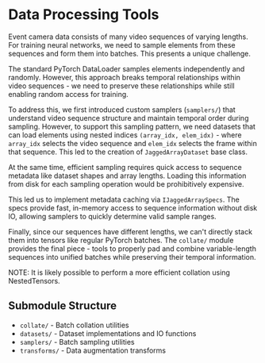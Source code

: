 # Data Processing Tools

Event camera data consists of many video sequences of varying lengths. For
training neural networks, we need to sample elements from these sequences and
form them into batches. This presents a unique challenge.

The standard PyTorch DataLoader samples elements independently and randomly.
However, this approach breaks temporal relationships within video sequences -
we need to preserve these relationships while still enabling random access for
training.

To address this, we first introduced custom samplers (`samplers/`) that
understand video sequence structure and maintain temporal order during
sampling. However, to support this sampling pattern, we need datasets that can
load elements using nested indices `(array_idx, elem_idx)` - where `array_idx`
selects the video sequence and `elem_idx` selects the frame within that
sequence. This led to the creation of `JaggedArrayDataset` base class.

At the same time, efficient sampling requires quick access to sequence
metadata like dataset shapes and array lengths. Loading this information from
disk for each sampling operation would be prohibitively expensive.

This led us to implement metadata caching via `IJaggedArraySpecs`. The specs
provide fast, in-memory access to sequence information without disk IO,
allowing samplers to quickly determine valid sample ranges.

Finally, since our sequences have different lengths, we can't directly stack
them into tensors like regular PyTorch batches. The `collate/` module provides
the final piece - tools to properly pad and combine variable-length sequences
into unified batches while preserving their temporal information.

NOTE: It is likely possible to perform a more efficient collation using
NestedTensors.

## Submodule Structure

- `collate/` 	- Batch collation utilities
- `datasets/` 	- Dataset implementations and IO functions
- `samplers/` 	- Batch sampling utilities
- `transforms/` - Data augmentation transforms

